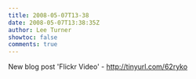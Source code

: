 ```yaml
---
title: 2008-05-07T13-38
date: 2008-05-07T13:38:35Z
author: Lee Turner
showtoc: false
comments: true
---
```


New blog post 'Flickr Video' - http://tinyurl.com/62ryko


